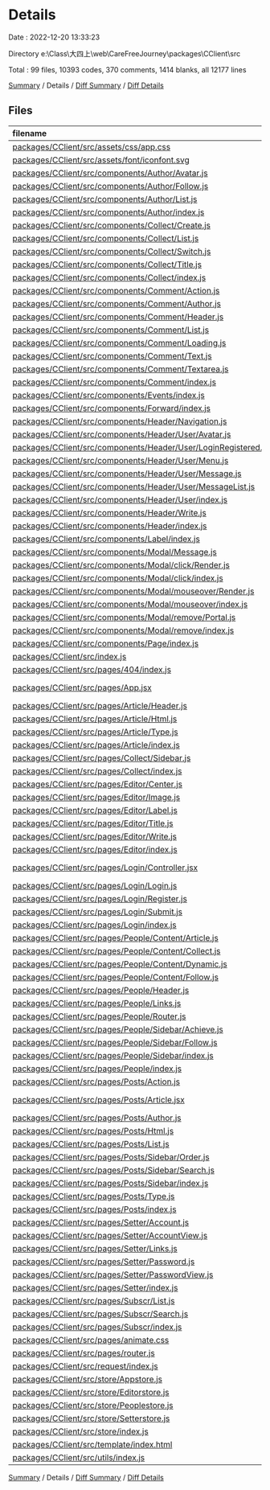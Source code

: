 # Details

Date : 2022-12-20 13:33:23

Directory e:\\Class\\大四上\\web\\CareFreeJourney\\packages\\CClient\\src

Total : 99 files,  10393 codes, 370 comments, 1414 blanks, all 12177 lines

[Summary](results.md) / Details / [Diff Summary](diff.md) / [Diff Details](diff-details.md)

## Files
| filename | language | code | comment | blank | total |
| :--- | :--- | ---: | ---: | ---: | ---: |
| [packages/CClient/src/assets/css/app.css](/packages/CClient/src/assets/css/app.css) | CSS | 2,467 | 130 | 520 | 3,117 |
| [packages/CClient/src/assets/font/iconfont.svg](/packages/CClient/src/assets/font/iconfont.svg) | XML | 39 | 3 | 45 | 87 |
| [packages/CClient/src/components/Author/Avatar.js](/packages/CClient/src/components/Author/Avatar.js) | JavaScript | 26 | 0 | 2 | 28 |
| [packages/CClient/src/components/Author/Follow.js](/packages/CClient/src/components/Author/Follow.js) | JavaScript | 30 | 0 | 2 | 32 |
| [packages/CClient/src/components/Author/List.js](/packages/CClient/src/components/Author/List.js) | JavaScript | 25 | 0 | 2 | 27 |
| [packages/CClient/src/components/Author/index.js](/packages/CClient/src/components/Author/index.js) | JavaScript | 44 | 15 | 6 | 65 |
| [packages/CClient/src/components/Collect/Create.js](/packages/CClient/src/components/Collect/Create.js) | JavaScript | 49 | 0 | 2 | 51 |
| [packages/CClient/src/components/Collect/List.js](/packages/CClient/src/components/Collect/List.js) | JavaScript | 35 | 0 | 3 | 38 |
| [packages/CClient/src/components/Collect/Switch.js](/packages/CClient/src/components/Collect/Switch.js) | JavaScript | 19 | 0 | 2 | 21 |
| [packages/CClient/src/components/Collect/Title.js](/packages/CClient/src/components/Collect/Title.js) | JavaScript | 18 | 0 | 2 | 20 |
| [packages/CClient/src/components/Collect/index.js](/packages/CClient/src/components/Collect/index.js) | JavaScript | 196 | 1 | 19 | 216 |
| [packages/CClient/src/components/Comment/Action.js](/packages/CClient/src/components/Comment/Action.js) | JavaScript | 32 | 0 | 4 | 36 |
| [packages/CClient/src/components/Comment/Author.js](/packages/CClient/src/components/Comment/Author.js) | JavaScript | 37 | 0 | 2 | 39 |
| [packages/CClient/src/components/Comment/Header.js](/packages/CClient/src/components/Comment/Header.js) | JavaScript | 24 | 0 | 2 | 26 |
| [packages/CClient/src/components/Comment/List.js](/packages/CClient/src/components/Comment/List.js) | JavaScript | 37 | 0 | 2 | 39 |
| [packages/CClient/src/components/Comment/Loading.js](/packages/CClient/src/components/Comment/Loading.js) | JavaScript | 11 | 0 | 1 | 12 |
| [packages/CClient/src/components/Comment/Text.js](/packages/CClient/src/components/Comment/Text.js) | JavaScript | 9 | 0 | 4 | 13 |
| [packages/CClient/src/components/Comment/Textarea.js](/packages/CClient/src/components/Comment/Textarea.js) | JavaScript | 48 | 0 | 4 | 52 |
| [packages/CClient/src/components/Comment/index.js](/packages/CClient/src/components/Comment/index.js) | JavaScript | 218 | 4 | 24 | 246 |
| [packages/CClient/src/components/Events/index.js](/packages/CClient/src/components/Events/index.js) | JavaScript | 120 | 0 | 11 | 131 |
| [packages/CClient/src/components/Forward/index.js](/packages/CClient/src/components/Forward/index.js) | JavaScript | 54 | 1 | 3 | 58 |
| [packages/CClient/src/components/Header/Navigation.js](/packages/CClient/src/components/Header/Navigation.js) | JavaScript | 37 | 0 | 2 | 39 |
| [packages/CClient/src/components/Header/User/Avatar.js](/packages/CClient/src/components/Header/User/Avatar.js) | JavaScript | 35 | 0 | 3 | 38 |
| [packages/CClient/src/components/Header/User/LoginRegistered.js](/packages/CClient/src/components/Header/User/LoginRegistered.js) | JavaScript | 15 | 0 | 1 | 16 |
| [packages/CClient/src/components/Header/User/Menu.js](/packages/CClient/src/components/Header/User/Menu.js) | JavaScript | 49 | 4 | 3 | 56 |
| [packages/CClient/src/components/Header/User/Message.js](/packages/CClient/src/components/Header/User/Message.js) | JavaScript | 59 | 0 | 5 | 64 |
| [packages/CClient/src/components/Header/User/MessageList.js](/packages/CClient/src/components/Header/User/MessageList.js) | JavaScript | 65 | 0 | 2 | 67 |
| [packages/CClient/src/components/Header/User/index.js](/packages/CClient/src/components/Header/User/index.js) | JavaScript | 25 | 0 | 3 | 28 |
| [packages/CClient/src/components/Header/Write.js](/packages/CClient/src/components/Header/Write.js) | JavaScript | 36 | 0 | 2 | 38 |
| [packages/CClient/src/components/Header/index.js](/packages/CClient/src/components/Header/index.js) | JavaScript | 19 | 0 | 2 | 21 |
| [packages/CClient/src/components/Label/index.js](/packages/CClient/src/components/Label/index.js) | JavaScript | 68 | 0 | 2 | 70 |
| [packages/CClient/src/components/Modal/Message.js](/packages/CClient/src/components/Modal/Message.js) | JavaScript | 55 | 0 | 6 | 61 |
| [packages/CClient/src/components/Modal/click/Render.js](/packages/CClient/src/components/Modal/click/Render.js) | JavaScript | 13 | 0 | 1 | 14 |
| [packages/CClient/src/components/Modal/click/index.js](/packages/CClient/src/components/Modal/click/index.js) | JavaScript | 30 | 0 | 5 | 35 |
| [packages/CClient/src/components/Modal/mouseover/Render.js](/packages/CClient/src/components/Modal/mouseover/Render.js) | JavaScript | 33 | 0 | 2 | 35 |
| [packages/CClient/src/components/Modal/mouseover/index.js](/packages/CClient/src/components/Modal/mouseover/index.js) | JavaScript | 31 | 0 | 5 | 36 |
| [packages/CClient/src/components/Modal/remove/Portal.js](/packages/CClient/src/components/Modal/remove/Portal.js) | JavaScript | 26 | 2 | 6 | 34 |
| [packages/CClient/src/components/Modal/remove/index.js](/packages/CClient/src/components/Modal/remove/index.js) | JavaScript | 56 | 4 | 6 | 66 |
| [packages/CClient/src/components/Page/index.js](/packages/CClient/src/components/Page/index.js) | JavaScript | 214 | 9 | 15 | 238 |
| [packages/CClient/src/index.js](/packages/CClient/src/index.js) | JavaScript | 14 | 0 | 3 | 17 |
| [packages/CClient/src/pages/404/index.js](/packages/CClient/src/pages/404/index.js) | JavaScript | 16 | 0 | 2 | 18 |
| [packages/CClient/src/pages/App.jsx](/packages/CClient/src/pages/App.jsx) | JavaScript React | 81 | 1 | 5 | 87 |
| [packages/CClient/src/pages/Article/Header.js](/packages/CClient/src/pages/Article/Header.js) | JavaScript | 60 | 0 | 4 | 64 |
| [packages/CClient/src/pages/Article/Html.js](/packages/CClient/src/pages/Article/Html.js) | JavaScript | 21 | 0 | 2 | 23 |
| [packages/CClient/src/pages/Article/Type.js](/packages/CClient/src/pages/Article/Type.js) | JavaScript | 24 | 0 | 2 | 26 |
| [packages/CClient/src/pages/Article/index.js](/packages/CClient/src/pages/Article/index.js) | JavaScript | 73 | 0 | 3 | 76 |
| [packages/CClient/src/pages/Collect/Sidebar.js](/packages/CClient/src/pages/Collect/Sidebar.js) | JavaScript | 33 | 0 | 2 | 35 |
| [packages/CClient/src/pages/Collect/index.js](/packages/CClient/src/pages/Collect/index.js) | JavaScript | 65 | 0 | 6 | 71 |
| [packages/CClient/src/pages/Editor/Center.js](/packages/CClient/src/pages/Editor/Center.js) | JavaScript | 38 | 0 | 2 | 40 |
| [packages/CClient/src/pages/Editor/Image.js](/packages/CClient/src/pages/Editor/Image.js) | JavaScript | 53 | 7 | 2 | 62 |
| [packages/CClient/src/pages/Editor/Label.js](/packages/CClient/src/pages/Editor/Label.js) | JavaScript | 100 | 0 | 4 | 104 |
| [packages/CClient/src/pages/Editor/Title.js](/packages/CClient/src/pages/Editor/Title.js) | JavaScript | 33 | 0 | 2 | 35 |
| [packages/CClient/src/pages/Editor/Write.js](/packages/CClient/src/pages/Editor/Write.js) | JavaScript | 85 | 2 | 6 | 93 |
| [packages/CClient/src/pages/Editor/index.js](/packages/CClient/src/pages/Editor/index.js) | JavaScript | 45 | 0 | 3 | 48 |
| [packages/CClient/src/pages/Login/Controller.jsx](/packages/CClient/src/pages/Login/Controller.jsx) | JavaScript React | 246 | 3 | 8 | 257 |
| [packages/CClient/src/pages/Login/Login.js](/packages/CClient/src/pages/Login/Login.js) | JavaScript | 43 | 0 | 2 | 45 |
| [packages/CClient/src/pages/Login/Register.js](/packages/CClient/src/pages/Login/Register.js) | JavaScript | 61 | 0 | 2 | 63 |
| [packages/CClient/src/pages/Login/Submit.js](/packages/CClient/src/pages/Login/Submit.js) | JavaScript | 110 | 2 | 3 | 115 |
| [packages/CClient/src/pages/Login/index.js](/packages/CClient/src/pages/Login/index.js) | JavaScript | 32 | 0 | 2 | 34 |
| [packages/CClient/src/pages/People/Content/Article.js](/packages/CClient/src/pages/People/Content/Article.js) | JavaScript | 60 | 1 | 4 | 65 |
| [packages/CClient/src/pages/People/Content/Collect.js](/packages/CClient/src/pages/People/Content/Collect.js) | JavaScript | 68 | 0 | 4 | 72 |
| [packages/CClient/src/pages/People/Content/Dynamic.js](/packages/CClient/src/pages/People/Content/Dynamic.js) | JavaScript | 41 | 0 | 3 | 44 |
| [packages/CClient/src/pages/People/Content/Follow.js](/packages/CClient/src/pages/People/Content/Follow.js) | JavaScript | 90 | 0 | 7 | 97 |
| [packages/CClient/src/pages/People/Header.js](/packages/CClient/src/pages/People/Header.js) | JavaScript | 58 | 0 | 2 | 60 |
| [packages/CClient/src/pages/People/Links.js](/packages/CClient/src/pages/People/Links.js) | JavaScript | 36 | 0 | 2 | 38 |
| [packages/CClient/src/pages/People/Router.js](/packages/CClient/src/pages/People/Router.js) | JavaScript | 31 | 0 | 2 | 33 |
| [packages/CClient/src/pages/People/Sidebar/Achieve.js](/packages/CClient/src/pages/People/Sidebar/Achieve.js) | JavaScript | 29 | 0 | 2 | 31 |
| [packages/CClient/src/pages/People/Sidebar/Follow.js](/packages/CClient/src/pages/People/Sidebar/Follow.js) | JavaScript | 29 | 0 | 2 | 31 |
| [packages/CClient/src/pages/People/Sidebar/index.js](/packages/CClient/src/pages/People/Sidebar/index.js) | JavaScript | 29 | 0 | 3 | 32 |
| [packages/CClient/src/pages/People/index.js](/packages/CClient/src/pages/People/index.js) | JavaScript | 72 | 0 | 7 | 79 |
| [packages/CClient/src/pages/Posts/Action.js](/packages/CClient/src/pages/Posts/Action.js) | JavaScript | 55 | 1 | 2 | 58 |
| [packages/CClient/src/pages/Posts/Article.jsx](/packages/CClient/src/pages/Posts/Article.jsx) | JavaScript React | 48 | 6 | 4 | 58 |
| [packages/CClient/src/pages/Posts/Author.js](/packages/CClient/src/pages/Posts/Author.js) | JavaScript | 31 | 1 | 2 | 34 |
| [packages/CClient/src/pages/Posts/Html.js](/packages/CClient/src/pages/Posts/Html.js) | JavaScript | 51 | 0 | 3 | 54 |
| [packages/CClient/src/pages/Posts/List.js](/packages/CClient/src/pages/Posts/List.js) | JavaScript | 31 | 1 | 2 | 34 |
| [packages/CClient/src/pages/Posts/Sidebar/Order.js](/packages/CClient/src/pages/Posts/Sidebar/Order.js) | JavaScript | 32 | 0 | 2 | 34 |
| [packages/CClient/src/pages/Posts/Sidebar/Search.js](/packages/CClient/src/pages/Posts/Sidebar/Search.js) | JavaScript | 56 | 0 | 2 | 58 |
| [packages/CClient/src/pages/Posts/Sidebar/index.js](/packages/CClient/src/pages/Posts/Sidebar/index.js) | JavaScript | 12 | 1 | 1 | 14 |
| [packages/CClient/src/pages/Posts/Type.js](/packages/CClient/src/pages/Posts/Type.js) | JavaScript | 25 | 0 | 2 | 27 |
| [packages/CClient/src/pages/Posts/index.js](/packages/CClient/src/pages/Posts/index.js) | JavaScript | 94 | 63 | 9 | 166 |
| [packages/CClient/src/pages/Setter/Account.js](/packages/CClient/src/pages/Setter/Account.js) | JavaScript | 57 | 0 | 6 | 63 |
| [packages/CClient/src/pages/Setter/AccountView.js](/packages/CClient/src/pages/Setter/AccountView.js) | JavaScript | 34 | 70 | 2 | 106 |
| [packages/CClient/src/pages/Setter/Links.js](/packages/CClient/src/pages/Setter/Links.js) | JavaScript | 24 | 1 | 2 | 27 |
| [packages/CClient/src/pages/Setter/Password.js](/packages/CClient/src/pages/Setter/Password.js) | JavaScript | 36 | 0 | 5 | 41 |
| [packages/CClient/src/pages/Setter/PasswordView.js](/packages/CClient/src/pages/Setter/PasswordView.js) | JavaScript | 58 | 0 | 4 | 62 |
| [packages/CClient/src/pages/Setter/index.js](/packages/CClient/src/pages/Setter/index.js) | JavaScript | 31 | 0 | 4 | 35 |
| [packages/CClient/src/pages/Subscr/List.js](/packages/CClient/src/pages/Subscr/List.js) | JavaScript | 47 | 0 | 2 | 49 |
| [packages/CClient/src/pages/Subscr/Search.js](/packages/CClient/src/pages/Subscr/Search.js) | JavaScript | 49 | 0 | 2 | 51 |
| [packages/CClient/src/pages/Subscr/index.js](/packages/CClient/src/pages/Subscr/index.js) | JavaScript | 106 | 0 | 6 | 112 |
| [packages/CClient/src/pages/animate.css](/packages/CClient/src/pages/animate.css) | CSS | 2,375 | 16 | 404 | 2,795 |
| [packages/CClient/src/pages/router.js](/packages/CClient/src/pages/router.js) | JavaScript | 19 | 0 | 3 | 22 |
| [packages/CClient/src/request/index.js](/packages/CClient/src/request/index.js) | JavaScript | 121 | 0 | 15 | 136 |
| [packages/CClient/src/store/Appstore.js](/packages/CClient/src/store/Appstore.js) | JavaScript | 320 | 2 | 36 | 358 |
| [packages/CClient/src/store/Editorstore.js](/packages/CClient/src/store/Editorstore.js) | JavaScript | 176 | 19 | 27 | 222 |
| [packages/CClient/src/store/Peoplestore.js](/packages/CClient/src/store/Peoplestore.js) | JavaScript | 167 | 0 | 14 | 181 |
| [packages/CClient/src/store/Setterstore.js](/packages/CClient/src/store/Setterstore.js) | JavaScript | 109 | 0 | 9 | 118 |
| [packages/CClient/src/store/index.js](/packages/CClient/src/store/index.js) | JavaScript | 10 | 0 | 2 | 12 |
| [packages/CClient/src/template/index.html](/packages/CClient/src/template/index.html) | HTML | 17 | 0 | 0 | 17 |
| [packages/CClient/src/utils/index.js](/packages/CClient/src/utils/index.js) | JavaScript | 22 | 0 | 6 | 28 |

[Summary](results.md) / Details / [Diff Summary](diff.md) / [Diff Details](diff-details.md)